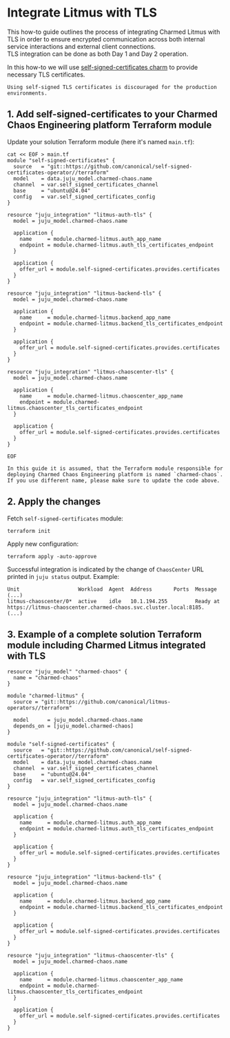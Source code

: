 # Integrate Litmus with TLS

This how-to guide outlines the process of integrating Charmed Litmus with TLS in order to ensure encrypted communication across both internal service interactions and external client connections.<br>
TLS integration can be done as both Day 1 and Day 2 operation.

In this how-to we will use [self-signed-certificates charm] to provide necessary TLS certificates.

```{note}
Using self-signed TLS certificates is discouraged for the production environments.
```

## 1. Add self-signed-certificates to your Charmed Chaos Engineering platform Terraform module

Update your solution Terraform module (here it's named `main.tf`):

```shell
cat << EOF > main.tf
module "self-signed-certificates" {
  source   = "git::https://github.com/canonical/self-signed-certificates-operator//terraform"
  model    = data.juju_model.charmed-chaos.name
  channel  = var.self_signed_certificates_channel
  base     = "ubuntu@24.04"
  config   = var.self_signed_certificates_config
}

resource "juju_integration" "litmus-auth-tls" {
  model = juju_model.charmed-chaos.name

  application {
    name     = module.charmed-litmus.auth_app_name
    endpoint = module.charmed-litmus.auth_tls_certificates_endpoint
  }

  application {
    offer_url = module.self-signed-certificates.provides.certificates
  }
}

resource "juju_integration" "litmus-backend-tls" {
  model = juju_model.charmed-chaos.name

  application {
    name     = module.charmed-litmus.backend_app_name
    endpoint = module.charmed-litmus.backend_tls_certificates_endpoint
  }

  application {
    offer_url = module.self-signed-certificates.provides.certificates
  }
}

resource "juju_integration" "litmus-chaoscenter-tls" {
  model = juju_model.charmed-chaos.name

  application {
    name     = module.charmed-litmus.chaoscenter_app_name
    endpoint = module.charmed-litmus.chaoscenter_tls_certificates_endpoint
  }

  application {
    offer_url = module.self-signed-certificates.provides.certificates
  }
}

EOF
```

```{note}
In this guide it is assumed, that the Terraform module responsible for deploying Charmed Chaos Engineering platform is named `charmed-chaos`.
If you use different name, please make sure to update the code above.
```

## 2. Apply the changes

Fetch `self-signed-certificates` module:

```shell
terraform init
```

Apply new configuration:

```shell
terraform apply -auto-approve
```

Successful integration is indicated by the change of `ChaosCenter` URL printed in `juju status` output. Example:

```console
Unit                   Workload  Agent  Address       Ports  Message
(...)        
litmus-chaoscenter/0*  active    idle   10.1.194.255         Ready at https://litmus-chaoscenter.charmed-chaos.svc.cluster.local:8185.
(...)
```

## 3. Example of a complete solution Terraform module including Charmed Litmus integrated with TLS

```console
resource "juju_model" "charmed-chaos" {
  name = "charmed-chaos"
}

module "charmed-litmus" {
  source = "git::https://github.com/canonical/litmus-operators//terraform"

  model      = juju_model.charmed-chaos.name
  depends_on = [juju_model.charmed-chaos]
}

module "self-signed-certificates" {
  source   = "git::https://github.com/canonical/self-signed-certificates-operator//terraform"
  model    = data.juju_model.charmed-chaos.name
  channel  = var.self_signed_certificates_channel
  base     = "ubuntu@24.04"
  config   = var.self_signed_certificates_config
}

resource "juju_integration" "litmus-auth-tls" {
  model = juju_model.charmed-chaos.name

  application {
    name     = module.charmed-litmus.auth_app_name
    endpoint = module.charmed-litmus.auth_tls_certificates_endpoint
  }

  application {
    offer_url = module.self-signed-certificates.provides.certificates
  }
}

resource "juju_integration" "litmus-backend-tls" {
  model = juju_model.charmed-chaos.name

  application {
    name     = module.charmed-litmus.backend_app_name
    endpoint = module.charmed-litmus.backend_tls_certificates_endpoint
  }

  application {
    offer_url = module.self-signed-certificates.provides.certificates
  }
}

resource "juju_integration" "litmus-chaoscenter-tls" {
  model = juju_model.charmed-chaos.name

  application {
    name     = module.charmed-litmus.chaoscenter_app_name
    endpoint = module.charmed-litmus.chaoscenter_tls_certificates_endpoint
  }

  application {
    offer_url = module.self-signed-certificates.provides.certificates
  }
}
```

[self-signed-certificates charm]: https://charmhub.io/self-signed-certificates
